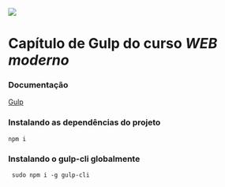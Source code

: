 ![](https://www.themightycribb.com/wp-content/uploads/2016/08/gulpjs-logo.jpg)

# Capítulo de Gulp do curso *WEB moderno*


### Documentação

[Gulp](https://gulpjs.com/docs/en/getting-started/quick-start) 


### Instalando as dependências do projeto

    npm i


### Instalando o gulp-cli globalmente    

     sudo npm i -g gulp-cli    
